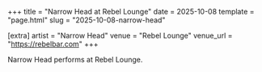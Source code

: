 +++
title = "Narrow Head at Rebel Lounge"
date = 2025-10-08
template = "page.html"
slug = "2025-10-08-narrow-head"

[extra]
artist = "Narrow Head"
venue = "Rebel Lounge"
venue_url = "https://rebelbar.com"
+++

Narrow Head performs at Rebel Lounge.
